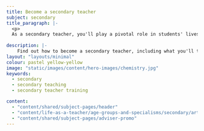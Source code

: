 ```yaml
---
title: Become a secondary teacher 
subject: secondary
title_paragraph: |-
  <p>
  As a secondary teacher, you'll play a pivotal role in students' lives. You'll see them grow from children to young adults, inspiring them to become passionate about your subject and shaping their futures.</p>
  
description: |-
    Find out how to become a secondary teacher, including what you'll teach and what funding is available to help you train.
layout: "layouts/minimal"
colour: pastel yellow-yellow
image: "static/images/content/hero-images/chemistry.jpg"
keywords:
  - secondary
  - secondary teaching
  - secondary teacher training

content:
  - "content/shared/subject-pages/header"
  - "content/life-as-a-teacher/age-groups-and-specialisms/secondary/article"
  - "content/shared/subject-pages/adviser-promo"
---
```

